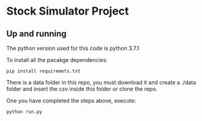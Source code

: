 # Stock Simulator Project

## Up and running

The python version used for this code is python 3.7.1 

To install all the pacakge dependencies:

```
pip install requiremets.txt
```

There is a data folder in this repo, you must download it and create a ./data folder and insert the csv inside this folder 
or clone the repo.

One you have completed the steps above, execute:

```
python run.py
```
